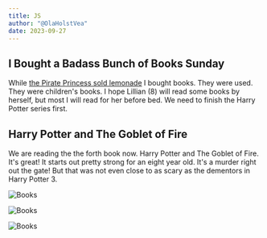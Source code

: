 ```yaml
---
title: JS
author: "@OlaHolstVea"
date: 2023-09-27
---
```


## I Bought a Badass Bunch of Books Sunday

While [the Pirate Princess sold lemonade](https://twitter.com/OlaHolstVea/status/1702334528570941633) I bought books. They were used. They were children's books. I hope Lillian (8) will read some books by herself, but most I will read for her before bed. We need to finish the Harry Potter series first.

## Harry Potter and The Goblet of Fire

We are reading the the forth book now. Harry Potter and The Goblet of Fire. It's great! It starts out pretty strong for an eight year old. It's a murder right out the gate! But that was not even close to as scary as the dementors in Harry Potter 3.

![Books](https://pbs.twimg.com/media/F69kuW0XEAAhSfQ?format=webp&name=small)

![Books](https://twitter.com/OlaHolstVea/status/1704022346208616532/photo/1)

![Books](https://twitter.com/OlaHolstVea/status/1704022346208616532/photo/2)


